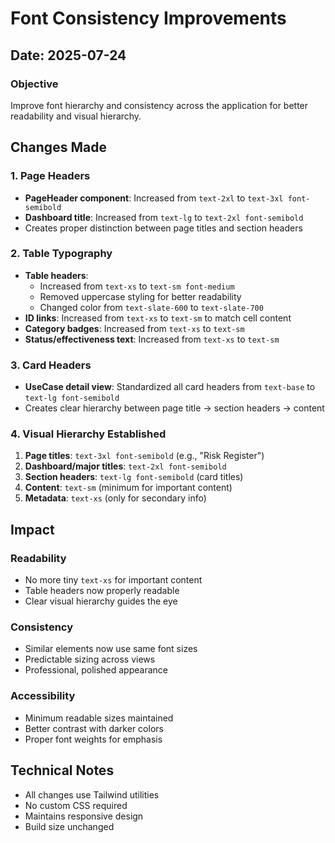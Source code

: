 # Font Consistency Improvements

## Date: 2025-07-24

### Objective
Improve font hierarchy and consistency across the application for better readability and visual hierarchy.

## Changes Made

### 1. Page Headers
- **PageHeader component**: Increased from `text-2xl` to `text-3xl font-semibold`
- **Dashboard title**: Increased from `text-lg` to `text-2xl font-semibold`
- Creates proper distinction between page titles and section headers

### 2. Table Typography
- **Table headers**: 
  - Increased from `text-xs` to `text-sm font-medium`
  - Removed uppercase styling for better readability
  - Changed color from `text-slate-600` to `text-slate-700`
- **ID links**: Increased from `text-xs` to `text-sm` to match cell content
- **Category badges**: Increased from `text-xs` to `text-sm`
- **Status/effectiveness text**: Increased from `text-xs` to `text-sm`

### 3. Card Headers
- **UseCase detail view**: Standardized all card headers from `text-base` to `text-lg font-semibold`
- Creates clear hierarchy between page title → section headers → content

### 4. Visual Hierarchy Established
1. **Page titles**: `text-3xl font-semibold` (e.g., "Risk Register")
2. **Dashboard/major titles**: `text-2xl font-semibold` 
3. **Section headers**: `text-lg font-semibold` (card titles)
4. **Content**: `text-sm` (minimum for important content)
5. **Metadata**: `text-xs` (only for secondary info)

## Impact

### Readability
- No more tiny `text-xs` for important content
- Table headers now properly readable
- Clear visual hierarchy guides the eye

### Consistency
- Similar elements now use same font sizes
- Predictable sizing across views
- Professional, polished appearance

### Accessibility
- Minimum readable sizes maintained
- Better contrast with darker colors
- Proper font weights for emphasis

## Technical Notes
- All changes use Tailwind utilities
- No custom CSS required
- Maintains responsive design
- Build size unchanged
